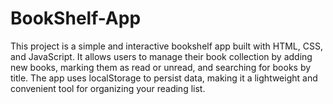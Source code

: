 # BookShelf-App
This project is a simple and interactive bookshelf app built with HTML, CSS, and JavaScript. It allows users to manage their book collection by adding new books, marking them as read or unread, and searching for books by title. The app uses localStorage to persist data, making it a lightweight and convenient tool for organizing your reading list.
